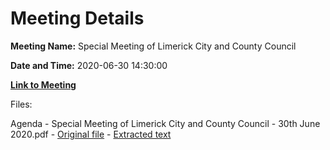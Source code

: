 # Meeting Details

**Meeting Name:** Special Meeting of Limerick City and County Council

**Date and Time:** 2020-06-30 14:30:00

**[Link to Meeting](https://www.limerick.ie/council/whats-on/special-meeting-limerick-city-and-county-council-36)**

Files: 

Agenda - Special Meeting of Limerick City and County Council - 30th June 2020.pdf - [Original file](https://www.limerick.ie/sites/default/files/media/documents/2020-06/00-agenda-special-meeting-30.06.2020_1.pdf) - [Extracted text](./Agenda%20-%20Special%20Meeting%20of%20Limerick%20City%20and%20County%20Council%20-%2030th%20June%202020.md)

